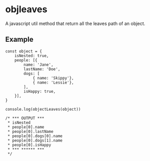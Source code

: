 # objleaves
A javascript util method that return all the leaves path of an object.

## Example
```javascriot
const object = {
    isNested: true,
    people: [{
        name: 'Jane',
        lastName: 'Doe',
        dogs: [
            { name: 'Skippy'},
            { name: 'Lessie'},
        ],
        isHappy: true,
    }],
}

console.log(objectLeaves(object))

/* *** OUTPUT *** 
 * isNested
 * people[0].name
 * people[0].lastName
 * people[0].dogs[0].name
 * people[0].dogs[1].name
 * people[0].isHappy
 * *** ****** ***
 */
```